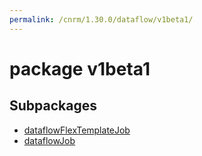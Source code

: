 ```yaml
---
permalink: /cnrm/1.30.0/dataflow/v1beta1/
---
```


# package v1beta1



## Subpackages

* [dataflowFlexTemplateJob](dataflow-v1beta1-dataflowFlexTemplateJob.md)
* [dataflowJob](dataflow-v1beta1-dataflowJob.md)